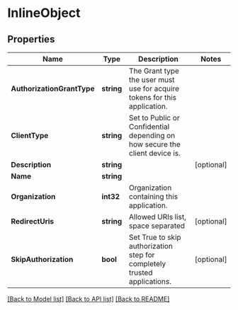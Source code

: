 # InlineObject

## Properties

Name | Type | Description | Notes
------------ | ------------- | ------------- | -------------
**AuthorizationGrantType** | **string** | The Grant type the user must use for acquire tokens for this application. | 
**ClientType** | **string** | Set to Public or Confidential depending on how secure the client device is. | 
**Description** | **string** |  | [optional] 
**Name** | **string** |  | 
**Organization** | **int32** | Organization containing this application. | 
**RedirectUris** | **string** | Allowed URIs list, space separated | [optional] 
**SkipAuthorization** | **bool** | Set True to skip authorization step for completely trusted applications. | [optional] 

[[Back to Model list]](../README.md#documentation-for-models) [[Back to API list]](../README.md#documentation-for-api-endpoints) [[Back to README]](../README.md)


